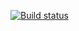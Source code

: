[![Build status](https://ci.appveyor.com/api/projects/status/lqb9b4pktbn4khoa?svg=true)](https://ci.appveyor.com/project/NeuroK-hub/ajs-promises)

